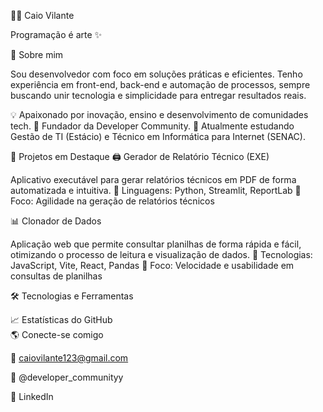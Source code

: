 🧑‍💻 Caio Vilante

Programação é arte ✨

🚀 Sobre mim

Sou desenvolvedor com foco em soluções práticas e eficientes. Tenho experiência em front-end, back-end e automação de processos, sempre buscando unir tecnologia e simplicidade para entregar resultados reais.

💡 Apaixonado por inovação, ensino e desenvolvimento de comunidades tech.
🎯 Fundador da Developer Community.
📍 Atualmente estudando Gestão de TI (Estácio) e Técnico em Informática para Internet (SENAC).

🧩 Projetos em Destaque
🖨️ Gerador de Relatório Técnico (EXE)

Aplicativo executável para gerar relatórios técnicos em PDF de forma automatizada e intuitiva.
🔹 Linguagens: Python, Streamlit, ReportLab
🔹 Foco: Agilidade na geração de relatórios técnicos

📊 Clonador de Dados

Aplicação web que permite consultar planilhas de forma rápida e fácil, otimizando o processo de leitura e visualização de dados.
🔹 Tecnologias: JavaScript, Vite, React, Pandas
🔹 Foco: Velocidade e usabilidade em consultas de planilhas

🛠️ Tecnologias e Ferramentas
<div align="center">












</div>
📈 Estatísticas do GitHub
<div align="center">




</div>
🌎 Conecte-se comigo

📧 caiovilante123@gmail.com

📱 @developer_communityy

💼 LinkedIn
